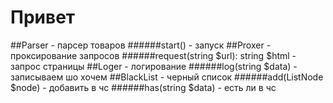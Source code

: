 # Привет

##Parser      - парсер товаров
######start() - запуск
##Proxer      - проксирование запросов
######request(string $url): string $html - запрос страницы
##Loger       - логирование
######log(string $data) - записываем шо хочем
##BlackList   - черный список
######add(ListNode $node) - добавить в чс
######has(string $data) - есть ли в чс
